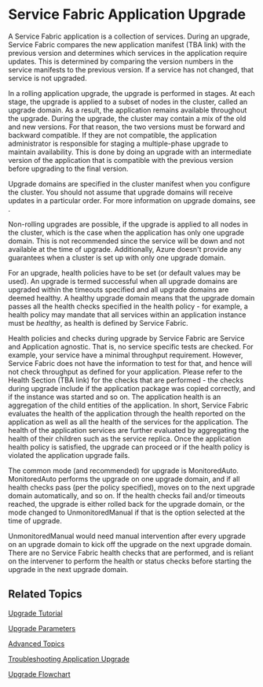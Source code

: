 <properties
   pageTitle="Service Fabric Application Upgrade"
   description="This article provides an introduction to upgrading a Service Fabric application."
   services="service-fabric"
   documentationCenter=".net"
   authors="subramar"
   manager="samgeo"
   editor=""/>

<tags
   ms.service="service-fabric"
   ms.devlang="dotnet"
   ms.topic="article"
   ms.tgt_pltfrm="NA"
   ms.workload="NA"
   ms.date="04/15/2015"
   ms.author="mani-ramaswamy"/>


# Service Fabric Application Upgrade


A Service Fabric application is a collection of services. During an upgrade, Service Fabric compares the new application manifest (TBA link) with the previous version and determines which services in the application require updates. This is determined by comparing the version numbers in the service manifests to the previous version. If a service has not changed, that service is not upgraded. 

In a rolling application upgrade, the upgrade is performed in stages. At each stage, the upgrade is applied to a subset of nodes in the cluster, called an upgrade domain. As a result, the application remains available throughout the upgrade. During the upgrade, the cluster may contain a mix of the old and new versions. For that reason, the two versions must be forward and backward compatible. If they are not compatible, the application administrator is responsible for staging a multiple-phase upgrade to maintain availability. This is done by doing an upgrade with an intermediate version of the application that is compatible with the previous version before upgrading to the final version.

Upgrade domains are specified in the cluster manifest when you configure the cluster. You should not assume that upgrade domains will receive updates in a particular order. For more information on upgrade domains, see <TBA>.

Non-rolling upgrades are possible, if the upgrade is applied to all nodes in the cluster, which is the case when the application has only one upgrade domain. This is not recommended since the service will be down and not available at the time of upgrade. Additionally, Azure doesn't provide any guarantees when a cluster is set up with only one upgrade domain.

For an upgrade, health policies have to be set (or default values may be used). An upgrade is termed successful when all upgrade domains are upgraded within the timeouts specified and all upgrade domains are deemed healthy.  A healthy upgrade domain means that the upgrade domain passes all the health checks specified in the health policy - for example, a health policy may mandate that all services within an application instance must be <em>healthy</em>, as health is defined by Service Fabric. 

Health policies and checks during upgrade by Service Fabric are Service and Application agnostic. That is, no service specific tests are checked.  For example, your service have a minimal throughput requirement. However, Service Fabric does not have the information to test for that, and hence will not check throughput as defined for your application.   Please refer to the Health Section (TBA link) for the checks that are performed - the checks during upgrade include if the application package was copied correctly, and if the instance was started and so on.
The application health is an aggregation of the child entities of the application. In short, Service Fabric evaluates the health of the application through the health reported on the application as well as all the health of the services for the application. The health of the application services are further evaluated by aggregating the health of their children such as the service replica. Once the application health policy is satisfied, the upgrade can proceed or if the health policy is violated the application upgrade fails.

The common mode (and recommended) for upgrade is MonitoredAuto.  MonitoredAuto performs the upgrade on one upgrade domain, and if all health checks pass (per the policy specified), moves on to the next upgrade domain automatically, and so on.  If the health checks fail and/or timeouts reached, the upgrade is either rolled back for the upgrade domain, or the mode changed to UnmonitoredManual if that is the option selected at the time of upgrade. 

UnmonitoredManual would need manual intervention after every upgrade on an upgrade domain to kick off the upgrade on the next upgrade domain. There are no Service Fabric health checks that are performed, and is reliant on the intervener to perform the health or status checks before starting the upgrade in the next upgrade domain.


## Related Topics


[Upgrade Tutorial](./service-fabric-application-upgrade-tutorial)

[Upgrade Parameters](./service-fabric-application-upgrade-parameters)

[Advanced Topics](./service-fabric-application-upgrade-advanced)

[Troubleshooting Application Upgrade ](./service-fabric-application-troubleshooting)

[Upgrade Flowchart](./service-fabric-application-upgrade-flowchart)
